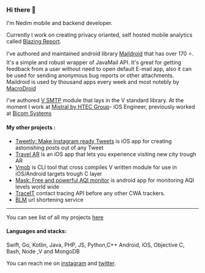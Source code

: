 ### Hi there 👋

I'm Nedim mobile and backend developer.

Currently I work on creating privacy orianted, self hosted mobile analytics called [Blazing Report](https://nedimfakic.com/?path=backend+blazing-report).

I've authored and maintained android library [Maildroid](https://github.com/nedimf/maildroid) that has over 170 ⭐️. It's a simple and robust wrapper of JavaMail API. It's great for getting feedback from a user without need to open default E-mail app, also it can be used for sending anonymous bug reports or other attachments. Maildroid is used by thousand apps every week and most notebly by [MacroDroid](https://play.google.com/store/apps/details?id=com.arlosoft.macrodroid&hl=en_US)

I've authored [V SMTP](https://github.com/vlang/v/blob/master/vlib/net/smtp/smtp.v) module that lays in the V standard library. 
At the moment I work at [Mistral by HTEC Group](https://mistral.ba)- iOS Engineer, previously worked at [Bicom Systems](https://bicomsystems.com)

#### My other projects :
- [Tweetly: Make Instagram ready Tweets](https://nedimfakic.com/?path=ios+tweetly) is iOS app for creating astonishing posts out of any Tweet
- [Travel AR](https://nedimfakic.com/?path=ios+travel-travnik-ar) is an iOS app that lets you experience visiting new city trough AR
- [Vmob](https://github.com/nedimf/vmob) is CLI tool that cross compiles V written module for use in iOS/Android targets trough C layer
- [Mask: Free and powerful AQI monitor](https://play.google.com/store/apps/details?id=co.nedim.themask) is android app for monitoring AQI levels world wide
- [TraceIT](https://github.com/TechAvangers/TrackIT-iOS) contact tracing API before any other CWA trackers.
- [BLM](https://github.com/Say-Their-Name/say-their-names-node-service) url shortening service
----
You can see list of all my projects [here](https://nedimfakic.com/?path=page+portfolio)

#### Languages and stacks:
Swift, Go, Kotlin, Java, PHP, JS, Python,C++ Android, iOS, Objective C, Bash, Node ,V and MongoDB 

You can reach me on [instagram](https://instagram.com/nedimcodes) and [twitter](https://twitter.com/nedim0x01).

